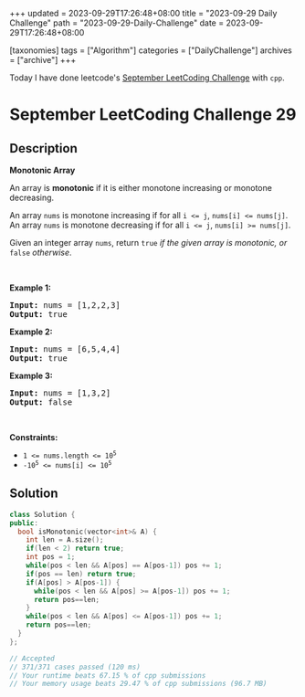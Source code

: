 +++
updated = 2023-09-29T17:26:48+08:00
title = "2023-09-29 Daily Challenge"
path = "2023-09-29-Daily-Challenge"
date = 2023-09-29T17:26:48+08:00

[taxonomies]
tags = ["Algorithm"]
categories = ["DailyChallenge"]
archives = ["archive"]
+++

Today I have done leetcode's [September LeetCoding Challenge](https://leetcode.com/problems/monotonic-array/) with `cpp`.

<!-- more -->

# September LeetCoding Challenge 29

## Description

**Monotonic Array**

<p>An array is <strong>monotonic</strong> if it is either monotone increasing or monotone decreasing.</p>

<p>An array <code>nums</code> is monotone increasing if for all <code>i &lt;= j</code>, <code>nums[i] &lt;= nums[j]</code>. An array <code>nums</code> is monotone decreasing if for all <code>i &lt;= j</code>, <code>nums[i] &gt;= nums[j]</code>.</p>

<p>Given an integer array <code>nums</code>, return <code>true</code><em> if the given array is monotonic, or </em><code>false</code><em> otherwise</em>.</p>

<p>&nbsp;</p>
<p><strong class="example">Example 1:</strong></p>

<pre>
<strong>Input:</strong> nums = [1,2,2,3]
<strong>Output:</strong> true
</pre>

<p><strong class="example">Example 2:</strong></p>

<pre>
<strong>Input:</strong> nums = [6,5,4,4]
<strong>Output:</strong> true
</pre>

<p><strong class="example">Example 3:</strong></p>

<pre>
<strong>Input:</strong> nums = [1,3,2]
<strong>Output:</strong> false
</pre>

<p>&nbsp;</p>
<p><strong>Constraints:</strong></p>

<ul>
	<li><code>1 &lt;= nums.length &lt;= 10<sup>5</sup></code></li>
	<li><code>-10<sup>5</sup> &lt;= nums[i] &lt;= 10<sup>5</sup></code></li>
</ul>


## Solution

``` cpp
class Solution {
public:
  bool isMonotonic(vector<int>& A) {
    int len = A.size();
    if(len < 2) return true;
    int pos = 1;
    while(pos < len && A[pos] == A[pos-1]) pos += 1;
    if(pos == len) return true;
    if(A[pos] > A[pos-1]) {
      while(pos < len && A[pos] >= A[pos-1]) pos += 1;
      return pos==len;
    }
    while(pos < len && A[pos] <= A[pos-1]) pos += 1;
    return pos==len;
  }
};

// Accepted
// 371/371 cases passed (120 ms)
// Your runtime beats 67.15 % of cpp submissions
// Your memory usage beats 29.47 % of cpp submissions (96.7 MB)
```
